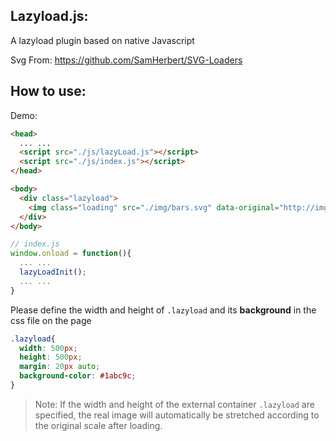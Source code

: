 ## Lazyload.js: 

A lazyload plugin based on native Javascript

Svg From: https://github.com/SamHerbert/SVG-Loaders

## How to use: 

Demo:

```html
<head>
  ... ...
  <script src="./js/lazyLoad.js"></script>
  <script src="./js/index.js"></script>
</head>

<body>
  <div class="lazyload">
    <img class="loading" src="./img/bars.svg" data-original="http://img.cdn.esunr.xyz/74866762_p0_master1200.jpg">
  </div>
</body>

```

```js
// index.js
window.onload = function(){
  ... ...
  lazyLoadInit();
  ... ...
}
```

Please define the width and height of `.lazyload` and its **background** in the css file on the page

```css
.lazyload{
  width: 500px;
  height: 500px;
  margin: 20px auto;
  background-color: #1abc9c;
}
```

> Note: If the width and height of the external container `.lazyload` are specified, the real image will automatically be stretched according to the original scale after loading.